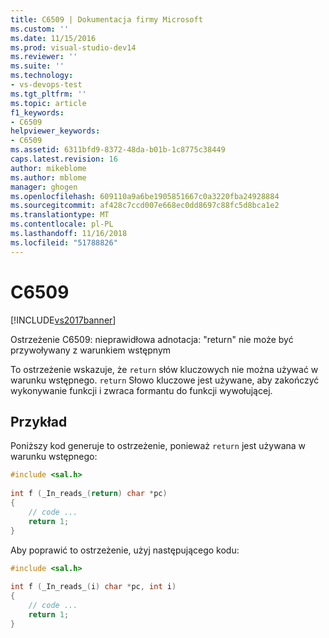 ```yaml
---
title: C6509 | Dokumentacja firmy Microsoft
ms.custom: ''
ms.date: 11/15/2016
ms.prod: visual-studio-dev14
ms.reviewer: ''
ms.suite: ''
ms.technology:
- vs-devops-test
ms.tgt_pltfrm: ''
ms.topic: article
f1_keywords:
- C6509
helpviewer_keywords:
- C6509
ms.assetid: 6311bfd9-8372-48da-b01b-1c8775c38449
caps.latest.revision: 16
author: mikeblome
ms.author: mblome
manager: ghogen
ms.openlocfilehash: 609110a9a6be1905851667c0a3220fba24928884
ms.sourcegitcommit: af428c7ccd007e668ec0dd8697c88fc5d8bca1e2
ms.translationtype: MT
ms.contentlocale: pl-PL
ms.lasthandoff: 11/16/2018
ms.locfileid: "51788826"
---
```

# <a name="c6509"></a>C6509
[!INCLUDE[vs2017banner](../includes/vs2017banner.md)]

Ostrzeżenie C6509: nieprawidłowa adnotacja: "return" nie może być przywoływany z warunkiem wstępnym  
  
 To ostrzeżenie wskazuje, że `return` słów kluczowych nie można używać w warunku wstępnego. `return` Słowo kluczowe jest używane, aby zakończyć wykonywanie funkcji i zwraca formantu do funkcji wywołującej.  
  
## <a name="example"></a>Przykład  
 Poniższy kod generuje to ostrzeżenie, ponieważ `return` jest używana w warunku wstępnego:  
  
```cpp  
#include <sal.h>  
  
int f (_In_reads_(return) char *pc)  
{  
    // code ...  
    return 1;  
}  
```  
  
 Aby poprawić to ostrzeżenie, użyj następującego kodu:  
  
```cpp  
#include <sal.h>  
  
int f (_In_reads_(i) char *pc, int i)  
{  
    // code ...  
    return 1;  
}  
```



